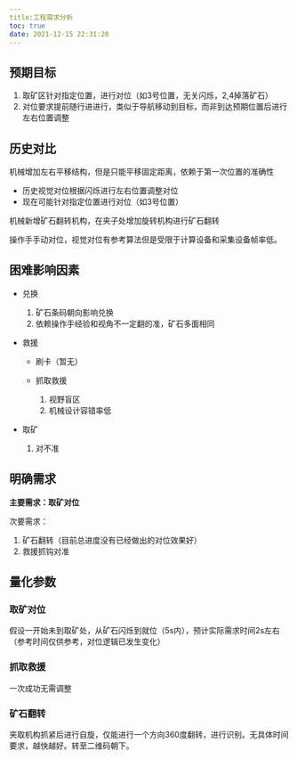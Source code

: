```yaml
---
title:工程需求分析
toc: true
date: 2021-12-15 22:31:20
---
```


## 预期目标

1. 取矿区针对指定位置，进行对位（如3号位置，无关闪烁，2,4掉落矿石）
2. 对位要求提前随行进进行，类似于导航移动到目标，而非到达预期位置后进行左右位置调整

## 历史对比

机械增加左右平移结构，但是只能平移固定距离，依赖于第一次位置的准确性

- 历史视觉对位根据闪烁进行左右位置调整对位
- 现在可能针对指定位置进行对位（如3号位置）

机械新增矿石翻转机构，在夹子处增加旋转机构进行矿石翻转

操作手手动对位，视觉对位有参考算法但是受限于计算设备和采集设备帧率低。

## 困难影响因素

- 兑换

  1. 矿石条码朝向影响兑换
  2. 依赖操作手经验和视角不一定翻的准，矿石多面相同
- 救援

  - 刷卡（暂无）

  - 抓取救援

    1. 视野盲区
    2. 机械设计容错率低
- 取矿

  1. 对不准

## 明确需求

**主要需求：取矿对位**

次要需求：

1. 矿石翻转（目前总进度没有已经做出的对位效果好）
2. 救援抓钩对准

## 量化参数

### 取矿对位

假设一开始未到取矿处，从矿石闪烁到就位（5s内），预计实际需求时间2s左右（参考时间仅供参考，对位逻辑已发生变化）

### 抓取救援

一次成功无需调整

### 矿石翻转

夹取机构抓紧后进行自旋，仅能进行一个方向360度翻转，进行识别。无具体时间要求，越快越好。转至二维码朝下。

